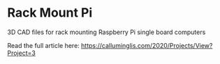 # Rack Mount Pi
3D CAD files for rack mounting Raspberry Pi single board computers

Read the full article here: https://calluminglis.com/2020/Projects/View?Project=3
